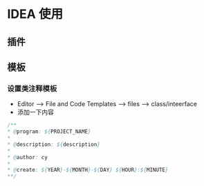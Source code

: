 # IDEA 使用
## 插件

## 模板
### 设置类注释模板
- Editor --> File and Code Templates --> files --> class/inteerface
- 添加一下内容

```java
/**
* @program: ${PROJECT_NAME}
*
* @description: ${description}
*
* @author: cy
*
* @create: ${YEAR}-${MONTH}-${DAY} ${HOUR}:${MINUTE}
**/
```